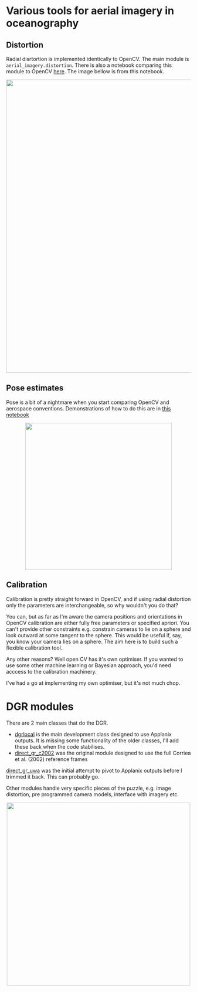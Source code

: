 # Various tools for aerial imagery in oceanography

## Distortion
Radial disrtortion is implemented identically to OpenCV. The main module is `aerial_imagery.distortion`.  There is also a notebook comparing this module to OpenCV [here](https://github.com/iosonobert/aerial_imagery/blob/main/notebooks/distortion_us_vs_opencv.ipynb). The image bellow is from this notebook. 

<img src="./images/distortion.png" width="800">

## Pose estimates
Pose is a bit of a nightmare when you start comparing OpenCV and aerospace conventions. Demonstrations of how to do this are in [this notebook](https://github.com/iosonobert/aerial_imagery/blob/main/notebooks/pose_estimate_us_vs_opencv.ipynb)

<center><img src="./images/00-23-59-881-radiometric.pose.png" width="400"></center>

## Calibration
Calibration is pretty straight forward in OpenCV, and if using radial distortion only the parameters are interchangeable, so why wouldn't you do that? 

You can, but as far as I'm aware the camera positions and orientations in OpenCV calibration are either fully free parameters or specified apriori. You can't provide other constraints e.g. constrain cameras to lie on a sphere and look outward at some tangent to the sphere. This would be useful if, say, you know your camera lies on a sphere. The aim here is to build such a flexible calibration tool. 

Any other reasons? Well open CV has it's own optimiser. If you wanted to use some other machine learning or Bayesian approach, you'd need acccess to the calibration machinery. 

I've had a go at implementing my own optimiser, but it's not much chop. 

# DGR modules

There are 2 main classes that do the DGR. 

- [dgrlocal](https://github.com/iosonobert/aerial_imagery/blob/main/aerial_imagery/dgrlocal.py) is the main development class designed to use Applanix outputs. It is missing some functionality of the older classes, I'll add these back when the code stabilises. 
- [direct_gr_c2002](https://github.com/iosonobert/aerial_imagery/blob/main/aerial_imagery/direct_gr_c2002.py) was the original module designed to use the full Corriea et al. (2002) reference frames

[direct_gr_uwa](https://github.com/iosonobert/aerial_imagery/blob/main/aerial_imagery/direct_gr_uwa.py) was the initial attempt to pivot to Applanix outputs before I trimmed it back. This can probably go. 

Other modules handle very specific pieces of the puzzle, e.g. image distortion, pre programmed camera models, interface with imagery etc. 
 
<center><img src="./images/Spinning_complex.gif" width="500"></center>
